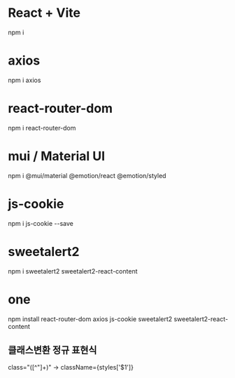 # React + Vite
npm i

# axios
npm i axios

# react-router-dom
npm i react-router-dom

# mui / Material UI
npm i @mui/material @emotion/react @emotion/styled

# js-cookie
npm i js-cookie --save

# sweetalert2
npm i sweetalert2 sweetalert2-react-content

# one
npm install react-router-dom axios js-cookie sweetalert2 sweetalert2-react-content


## 클래스변환 정규 표현식

class="([^"]+)"
->
className={styles['$1']}

